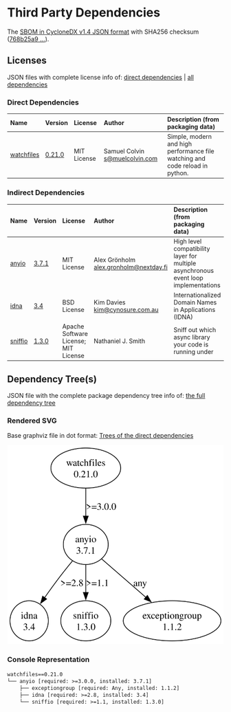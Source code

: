 # Third Party Dependencies

<!--[[[fill sbom_sha256()]]]-->
The [SBOM in CycloneDX v1.4 JSON format](https://git.sr.ht/~sthagen/sammen/blob/default/sbom/cdx.json) with SHA256 checksum ([768b25a9 ...](https://git.sr.ht/~sthagen/sammen/blob/default/sbom/cdx.json.sha256 "sha256:768b25a97929155c321e949db48494e6465d975172b50665e9df697312c7bac1")).
<!--[[[end]]] (checksum: c1fd9f0111e53cc04b137a80136db6c9)-->
## Licenses 

JSON files with complete license info of: [direct dependencies](direct-dependency-licenses.json) | [all dependencies](all-dependency-licenses.json)

### Direct Dependencies

<!--[[[fill direct_dependencies_table()]]]-->
| Name                                                                | Version                                               | License     | Author                           | Description (from packaging data)                                            |
|:--------------------------------------------------------------------|:------------------------------------------------------|:------------|:---------------------------------|:-----------------------------------------------------------------------------|
| [watchfiles](https://github.com/samuelcolvin/watchfiles/watchfiles) | [0.21.0](https://pypi.org/project/watchfiles/0.21.0/) | MIT License | Samuel Colvin <s@muelcolvin.com> | Simple, modern and high performance file watching and code reload in python. |
<!--[[[end]]] (checksum: 166335c3803761d831aeb100a53ddf30)-->

### Indirect Dependencies

<!--[[[fill indirect_dependencies_table()]]]-->
| Name                                                                | Version                                          | License                              | Author                                   | Description (from packaging data)                                                   |
|:--------------------------------------------------------------------|:-------------------------------------------------|:-------------------------------------|:-----------------------------------------|:------------------------------------------------------------------------------------|
| [anyio](https://anyio.readthedocs.io/en/stable/versionhistory.html) | [3.7.1](https://pypi.org/project/anyio/3.7.1/)   | MIT License                          | Alex Grönholm <alex.gronholm@nextday.fi> | High level compatibility layer for multiple asynchronous event loop implementations |
| [idna](https://github.com/kjd/idna)                                 | [3.4](https://pypi.org/project/idna/3.4/)        | BSD License                          | Kim Davies <kim@cynosure.com.au>         | Internationalized Domain Names in Applications (IDNA)                               |
| [sniffio](https://github.com/python-trio/sniffio)                   | [1.3.0](https://pypi.org/project/sniffio/1.3.0/) | Apache Software License; MIT License | Nathaniel J. Smith                       | Sniff out which async library your code is running under                            |
<!--[[[end]]] (checksum: b45063d8e5ad789c7cb04c114cf26cd6)-->

## Dependency Tree(s)

JSON file with the complete package dependency tree info of: [the full dependency tree](package-dependency-tree.json)

### Rendered SVG

Base graphviz file in dot format: [Trees of the direct dependencies](package-dependency-tree.dot.txt)

<img src="./package-dependency-tree.svg" alt="Trees of the direct dependencies" title="Trees of the direct dependencies"/>

### Console Representation

<!--[[[fill dependency_tree_console_text()]]]-->
````console
watchfiles==0.21.0
└── anyio [required: >=3.0.0, installed: 3.7.1]
    ├── exceptiongroup [required: Any, installed: 1.1.2]
    ├── idna [required: >=2.8, installed: 3.4]
    └── sniffio [required: >=1.1, installed: 1.3.0]
````
<!--[[[end]]] (checksum: 0be38c728bfdfafc40c865b676674fb8)-->
